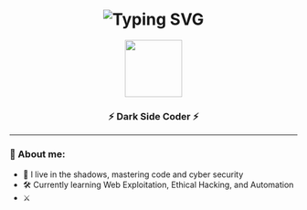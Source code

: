 <h1 align="center">
  <img src="https://readme-typing-svg.demolab.com?font=Fira+Code&size=30&pause=1000&center=true&vCenter=true&color=00FF00&width=435&lines=Hello+World!;I+am+Alvarez;Future+Cyber+Security+Expert" alt="Typing SVG" />
</h1>

<p align="center">
  <img src="https://media.giphy.com/media/hvRJCLFzcasrR4ia7z/giphy.gif" width="100px">
</p>

<h3 align="center">
  ⚡ Dark Side Coder ⚡
</h3>

---

### 🧠 About me:
- 🥷  I live in the shadows, mastering code and cyber security
- 🛠️  Currently learning Web Exploitation, Ethical Hacking, and Automation
- ⚔
